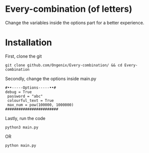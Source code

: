 # Every-combination (of letters)
Change the variables inside the options part for a better experience.

# Installation
First, clone the git
```
git clone github.com/Ongenix/Every-combination/ && cd Every-combination
```
Secondly, change the options inside main.py
```
#••-----Options-----••#
debug = True
 password = "abc"
 colourful_text = True
 max_num = pow(100000, 1000000)
########################
```
Lastly, run the code
```
python3 main.py
```
OR
```
python main.py
```
